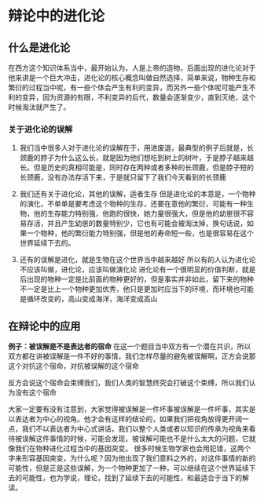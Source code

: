 # 辩论中的进化论
## 什么是进化论
在西方这个知识体系当中，最开始认为，人是上帝的造物，后面出现的进化论对于他来讲是一个巨大冲击，进化论的核心概念叫做自然选择，简单来说，物种生存和繁衍的过程当中呢，有一些个体会产生有利的变异，而另外一些个体呢可能产生不利的变异，因为资源的有限，不利变异的后代，数量会逐渐变少，直到灭绝，这个时候淘汰就产生了。

### 关于进化论的误解
1. 我们当中很多人对于进化论的误解在于，用进废退，最典型的例子后就是，长颈鹿的脖子为什么这么长，就是因为他们想吃到树上的树叶，于是脖子越来越长。但是历史的真相可能是，同时存在两种或者多种的长颈鹿，但是脖子短的长颈鹿，没有办法存活下来，于是就只留下了我们今天看到的长颈鹿

2. 我们还有关于进化论，其他的误解，适者生存
但是进化论的本意是，一个物种的演化，不单单是要考虑这个物种的生存，还要在意他的繁衍，可能有一种生物，他的生存能力特别强，他跑的很快，她力量很强大，但是他的幼崽很不容易存活，并且产生幼崽的数量特别少，它也有可能会被淘汰掉，换句话说，如果一个物种，他的繁衍能力特别强，但是他的寿命短一些，也是很容易在这个世界延续下去的。

3. 还有的误解是进化，就是生物在这个世界当中越来越好
所以有的人认为进化论不应该叫做，进化论，应该叫做演化论
进化论有一个很明显的价值判断，就是后出现的物种一定是比前面的物种更好的，但是事实并非如此，留下来的物种不一定是比上一个物种更加优秀，他只是更加时应当下的环境，而环境也可能是循环改变的，高山变成海洋，海洋变成高山

## 在辩论中的应用
**例子：被误解是不是表达者的宿命**
在这一个题目当中双方有一个潜在共识，所以双方都在讲被误解是一件不好的事情，我们怎样尽量的避免被误解啊，正方会说那这个对抗这个宿命，对抗被误解的这个宿命

反方会说这个宿命会束缚我们，我们人类的智慧终究会打破这个束缚，所以我们认为没有这个宿命

大家一定要有没有注意到，大家觉得被误解是一件坏事被误解是一件坏事，其实是以表达者为中心的视角。他才会有这样的结论的，如果我们把视角放得更开阔一点，我们不以表达者为中心式讲话，我们以整个人类或者以知识的传承为视角来看待被误解这件事情的时候，可能会发现，被误解可能也不是什么太大的问题，它就像我们在物种进化过程当中的基因突变。
很多时候生物学家也会用犯错，这两个字来形容基因突变，为什么呢？因为他出现了我们意料之外的，对这件事情的新的可能性，但是正是这些误解，为一个物种更加了一种，可以继续在这个世界延续下去的可能性，也为学说，理论，找到了延续下去的可能性，和最适合于当下的解读。
